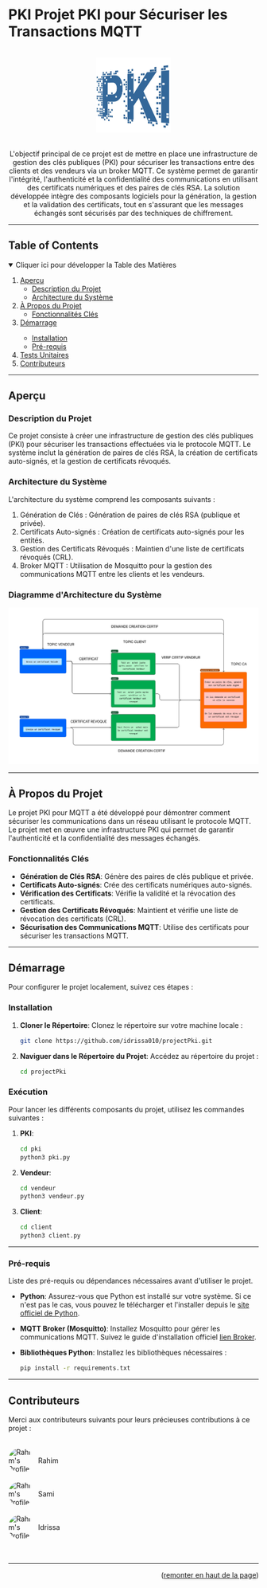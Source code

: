 # PKI Projet PKI pour Sécuriser les Transactions MQTT

<div id="haut"></div>

<br>
<!-- PROJECT LOGO -->
<div align="center">
  <a href="#">
    <img src="pictures/pki.jpeg" alt="Logo" width="150" height="150">
  </a>
</div>

</br>

<p align="center">
  L'objectif principal de ce projet est de mettre en place une infrastructure de gestion des clés publiques (PKI) pour sécuriser les transactions entre des clients et des vendeurs via un broker MQTT. Ce système permet de garantir l'intégrité, l'authenticité et la confidentialité des communications en utilisant des certificats numériques et des paires de clés RSA. La solution développée intègre des composants logiciels pour la génération, la gestion et la validation des certificats, tout en s'assurant que les messages échangés sont sécurisés par des techniques de chiffrement.
</p>

---

## Table of Contents

<details open>
  <summary>Cliquer ici pour développer la Table des Matières</summary>
  <ol>
    <li>
      <a href="#aperçu">Aperçu</a>
      <ul>
        <li><a href="#description-du-projet">Description du Projet</a></li>
        <li><a href="#architecture-du-système">Architecture du Système</a></li>
      </ul>
    </li>
    <li>
      <a href="#à-propos-du-projet">À Propos du Projet</a>
      <ul>
        <li><a href="#fonctionnalités-clés">Fonctionnalités Clés</a></li>
      </ul>
    </li>
    <li><a href="#démarrage">Démarrage</a></li>
    <ul>
      <li><a href="#installation">Installation</a></li>
      <li><a href="#pré-requis">Pré-requis</a></li>
    </ul>
    <li><a href="#tests-unitaires">Tests Unitaires</a></li>
    <li><a href="#contributeurs">Contributeurs</a></li>
  </ol>
</details>

---

## Aperçu

### Description du Projet

Ce projet consiste à créer une infrastructure de gestion des clés publiques (PKI) pour sécuriser les transactions effectuées via le protocole MQTT. Le système inclut la génération de paires de clés RSA, la création de certificats auto-signés, et la gestion de certificats révoqués.

### Architecture du Système

L'architecture du système comprend les composants suivants :

1. Génération de Clés : Génération de paires de clés RSA (publique et privée).
2. Certificats Auto-signés : Création de certificats auto-signés pour les entités.
3. Gestion des Certificats Révoqués : Maintien d'une liste de certificats révoqués (CRL).
4. Broker MQTT : Utilisation de Mosquitto pour la gestion des communications MQTT entre les clients et les vendeurs.

### Diagramme d'Architecture du Système

![System Architecture Diagram](pictures/system_architecture.png)

---

## À Propos du Projet

Le projet PKI pour MQTT a été développé pour démontrer comment sécuriser les communications dans un réseau utilisant le protocole MQTT. Le projet met en œuvre une infrastructure PKI qui permet de garantir l'authenticité et la confidentialité des messages échangés.

### Fonctionnalités Clés

- **Génération de Clés RSA**: Génère des paires de clés publique et privée.
- **Certificats Auto-signés**: Crée des certificats numériques auto-signés.
- **Vérification des Certificats**: Vérifie la validité et la révocation des certificats.
- **Gestion des Certificats Révoqués**: Maintient et vérifie une liste de révocation des certificats (CRL).
- **Sécurisation des Communications MQTT**: Utilise des certificats pour sécuriser les transactions MQTT.

---

## Démarrage

Pour configurer le projet localement, suivez ces étapes :

### Installation

1. **Cloner le Répertoire**: Clonez le répertoire sur votre machine locale :

   ```bash
   git clone https://github.com/idrissa010/projectPki.git
   ```

2. **Naviguer dans le Répertoire du Projet**: Accédez au répertoire du projet :

   ```bash
   cd projectPki
   ```

### Exécution

Pour lancer les différents composants du projet, utilisez les commandes suivantes :

1. **PKI**:

   ```bash
   cd pki
   python3 pki.py
   ```

1. **Vendeur**:

   ```bash
   cd vendeur
   python3 vendeur.py
   ```

1. **Client**:

   ```bash
   cd client
   python3 client.py
   ```

---

### Pré-requis

Liste des pré-requis ou dépendances nécessaires avant d'utiliser le projet.

- **Python**: Assurez-vous que Python est installé sur votre système. Si ce n'est pas le cas, vous pouvez le télécharger et l'installer depuis le [site officiel de Python](https://www.python.org/downloads/).
- **MQTT Broker (Mosquitto)**: Installez Mosquitto pour gérer les communications MQTT. Suivez le guide d'installation officiel [lien Broker](https://mosquitto.org/download/).
- **Bibliothèques Python**: Installez les bibliothèques nécessaires :

  ```bash
  pip install -r requirements.txt
  ```

---

## Contributeurs

Merci aux contributeurs suivants pour leurs précieuses contributions à ce projet :

<br>

<dive style="display: block">
<div style="display: flex; flex-wrap: wrap;">
  <div style="display: flex; align-items: center; margin-right: 20px;">
    <img src="https://github.com/rahim21.png" alt="Rahim's Profile" style="width: 50px; height: 50px; border-radius: 50%; margin-right: 10px;">
    <a href="https://github.com/Rahim21" style="text-decoration: none;">Rahim</a>
  </div>
</div>

<br>

<dive style="display: block">
<div style="display: flex; flex-wrap: wrap;">
  <div style="display: flex; align-items: center; margin-right: 20px;">
    <img src="https://github.com/sami51100.png" alt="Rahim's Profile" style="width: 50px; height: 50px; border-radius: 50%; margin-right: 10px;">
    <a href="https://github.com/sami51100" style="text-decoration: none;">Sami</a>
  </div>
</div>

<br>

<dive style="display: block">
<div style="display: flex; flex-wrap: wrap;">
  <div style="display: flex; align-items: center; margin-right: 20px;">
    <img src="https://github.com/Idrissa010.png" alt="Rahim's Profile" style="width: 50px; height: 50px; border-radius: 50%; margin-right: 10px;">
    <a href="https://github.com/Idrissa010" style="text-decoration: none;">Idrissa</a>
  </div>
</div>
<br></br>

---

<p align="right">(<a href="#top">remonter en haut de la page</a>)</p>

<!-- Markdown Links & Images -->

[System Architecture Diagram]: pictures/system_architecture.png
